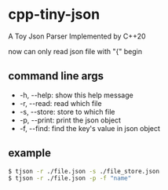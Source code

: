 
# cpp-tiny-json
A Toy Json Parser Implemented by C++20

now can only read json file with "{" begin

## command line args
+ -h, --help: show this help message
+ -r, --read: read which file
+ -s, --store: store to which file
+ -p, --print: print the json object
+ -f, --find: find the key's value in json object

## example

```bash
$ tjson -r ./file.json -s ./file_store.json
$ tjson -r ./file.json -p -f "name" 
```